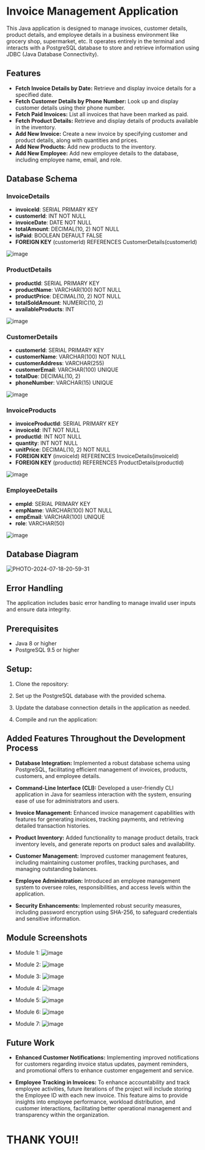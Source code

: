 # Invoice Management Application

This Java application is designed to manage invoices, customer details, product details, and employee details in a business environment like grocery shop, supermarket, etc. It operates entirely in the terminal and interacts with a PostgreSQL database to store and retrieve information using JDBC (Java Database Connectivity).

## Features
- **Fetch Invoice Details by Date:** Retrieve and display invoice details for a specified date.
- **Fetch Customer Details by Phone Number:** Look up and display customer details using their phone number.
- **Fetch Paid Invoices:** List all invoices that have been marked as paid.
- **Fetch Product Details:** Retrieve and display details of products available in the inventory.
- **Add New Invoice:** Create a new invoice by specifying customer and product details, along with quantities and prices.
- **Add New Products:** Add new products to the inventory.
- **Add New Employee:** Add new employee details to the database, including employee name, email, and role.

## Database Schema

### InvoiceDetails
- **invoiceId**: SERIAL PRIMARY KEY
- **customerId**: INT NOT NULL
- **invoiceDate**: DATE NOT NULL
- **totalAmount**: DECIMAL(10, 2) NOT NULL
- **isPaid**: BOOLEAN DEFAULT FALSE
- **FOREIGN KEY** (customerId) REFERENCES CustomerDetails(customerId)
  
![image](https://github.com/user-attachments/assets/1eb60cf1-4c72-4486-9cc7-e4bc7e0ce793)


### ProductDetails
- **productId**: SERIAL PRIMARY KEY
- **productName**: VARCHAR(100) NOT NULL
- **productPrice**: DECIMAL(10, 2) NOT NULL
- **totalSoldAmount**: NUMERIC(10, 2)
- **availableProducts**: INT
  
![image](https://github.com/user-attachments/assets/12258a71-84f2-47c7-b3a3-1bb2da33eea2)

  
### CustomerDetails
- **customerId**: SERIAL PRIMARY KEY
- **customerName**: VARCHAR(100) NOT NULL
- **customerAddress**: VARCHAR(255)
- **customerEmail**: VARCHAR(100) UNIQUE
- **totalDue**: DECIMAL(10, 2)
- **phoneNumber**: VARCHAR(15) UNIQUE
  
![image](https://github.com/user-attachments/assets/e56d6e17-efa6-46db-bb8f-f35b633c45a2)

  
### InvoiceProducts
- **invoiceProductId**: SERIAL PRIMARY KEY
- **invoiceId**: INT NOT NULL
- **productId**: INT NOT NULL
- **quantity**: INT NOT NULL
- **unitPrice**: DECIMAL(10, 2) NOT NULL
- **FOREIGN KEY** (invoiceId) REFERENCES InvoiceDetails(invoiceId)
- **FOREIGN KEY** (productId) REFERENCES ProductDetails(productId)
  
![image](https://github.com/user-attachments/assets/34e10fa3-448b-4b63-b1cd-572e56bee612)

  
### EmployeeDetails
- **empId**: SERIAL PRIMARY KEY
- **empName**: VARCHAR(100) NOT NULL
- **empEmail**: VARCHAR(100) UNIQUE
- **role**: VARCHAR(50)
  
![image](https://github.com/user-attachments/assets/3bce5ebe-476e-43ff-899c-b9589e9731ca)


## Database Diagram
![PHOTO-2024-07-18-20-59-31](https://github.com/user-attachments/assets/b337a8a9-f9d8-4807-a676-197166f0e892)


## Error Handling
The application includes basic error handling to manage invalid user inputs and ensure data integrity.

## Prerequisites

- Java 8 or higher
- PostgreSQL 9.5 or higher

## Setup:

1. Clone the repository:

2. Set up the PostgreSQL database with the provided schema.

3. Update the database connection details in the application as needed.

4. Compile and run the application:

## Added Features Throughout the Development Process

- **Database Integration:**
  Implemented a robust database schema using PostgreSQL, facilitating efficient management of invoices, products, customers, and employee details.

- **Command-Line Interface (CLI):**
  Developed a user-friendly CLI application in Java for seamless interaction with the system, ensuring ease of use for administrators and users.

- **Invoice Management:**
  Enhanced invoice management capabilities with features for generating invoices, tracking payments, and retrieving detailed transaction histories.

- **Product Inventory:**
  Added functionality to manage product details, track inventory levels, and generate reports on product sales and availability.

- **Customer Management:**
  Improved customer management features, including maintaining customer profiles, tracking purchases, and managing outstanding balances.

- **Employee Administration:**
  Introduced an employee management system to oversee roles, responsibilities, and access levels within the application.

- **Security Enhancements:**
  Implemented robust security measures, including password encryption using SHA-256, to safeguard credentials and sensitive information.

## Module Screenshots
- Module 1:
![image](https://github.com/user-attachments/assets/0f1015f9-3e33-4567-b123-23074fb7c3a5)

- Module 2:
  ![image](https://github.com/user-attachments/assets/e91a15be-bc98-4a54-b203-0c931a6342ec)

- Module 3:
  ![image](https://github.com/user-attachments/assets/2ae2ce78-e8bc-4d8e-8cb3-11d31089b440)
  
- Module 4:
  ![image](https://github.com/user-attachments/assets/7d682237-e8a6-4fdc-8c11-8698d883fb1f)

- Module 5:
  ![image](https://github.com/user-attachments/assets/5f016b71-f58f-4860-8683-afe98a16f219)

- Module 6:
  ![image](https://github.com/user-attachments/assets/5e6385f8-2734-4a1f-876f-d7a0b9f8b0a1)
  
- Module 7:
  ![image](https://github.com/user-attachments/assets/5742798d-72f3-4e9b-abea-29149afb5790)




## Future Work

- **Enhanced Customer Notifications:** Implementing improved notifications for customers regarding invoice status updates, payment reminders, and promotional offers to enhance customer engagement and service.

- **Employee Tracking in Invoices:** To enhance accountability and track employee activities, future iterations of the project will include storing the Employee ID with each new invoice. This feature aims to provide insights into employee performance, workload distribution, and customer interactions, facilitating better operational management and transparency within the organization.

# THANK YOU!!
